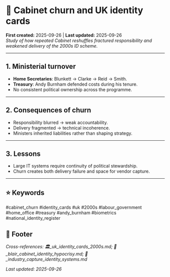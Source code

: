 # 🧩 Cabinet churn and UK identity cards  
**First created:** 2025-09-26 | **Last updated:** 2025-09-26  
*Study of how repeated Cabinet reshuffles fractured responsibility and weakened delivery of the 2000s ID scheme.*  

---

## 1. Ministerial turnover  
- **Home Secretaries**: Blunkett → Clarke → Reid → Smith.  
- **Treasury**: Andy Burnham defended costs during his tenure.  
- No consistent political ownership across the programme.  

---

## 2. Consequences of churn  
- Responsibility blurred → weak accountability.  
- Delivery fragmented → technical incoherence.  
- Ministers inherited liabilities rather than shaping strategy.  

---

## 3. Lessons  
- Large IT systems require continuity of political stewardship.  
- Churn creates both delivery failure and space for vendor capture.  

---

## ⭐ Keywords  
#cabinet_churn #identity_cards #uk #2000s #labour_government #home_office #treasury #andy_burnham #biometrics #national_identity_register  

## 🏮 Footer  
*Cross-references: 🏛️_uk_identity_cards_2000s.md; 🤹_blair_cabinet_identity_hypocrisy.md; 💼_industry_capture_identity_systems.md*  

_Last updated: 2025-09-26_  
